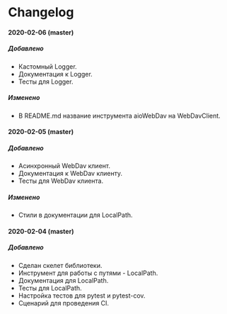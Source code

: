 # Changelog

#### **2020-02-06 (master)**

##### Добавлено
- Кастомный Logger.
- Документация к Logger.
- Тесты для Logger.

##### Изменено
- В README.md название инструмента aioWebDav на WebDavClient.


#### **2020-02-05 (master)**

##### Добавлено
- Асинхронный WebDav клиент.
- Документация к WebDav клиенту.
- Тесты для WebDav клиента.

##### Изменено
- Стили в документации для LocalPath.


#### **2020-02-04 (master)**

##### Добавлено
- Сделан скелет библиотеки.
- Инструмент для работы с путями - LocalPath.
- Документация для LocalPath.
- Тесты для LocalPath.
- Настройка тестов для pytest и pytest-cov.
- Сценарий для проведения CI.
